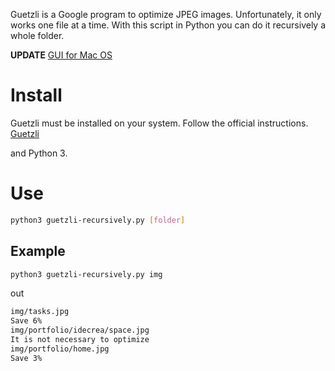 
Guetzli is a Google program to optimize JPEG images. Unfortunately, it only works one file at a time. With this script in Python you can do it recursively a whole folder.

**UPDATE** [GUI for Mac OS](https://github.com/tanrax/guetzli-recursively-gui)

# Install 

Guetzli must be installed on your system. Follow the official instructions.
[Guetzli](https://github.com/google/guetzli)

and Python 3.

# Use

```bash
python3 guetzli-recursively.py [folder]
```

## Example

```bash
python3 guetzli-recursively.py img
```

out

```bash
img/tasks.jpg
Save 6%
img/portfolio/idecrea/space.jpg
It is not necessary to optimize
img/portfolio/home.jpg
Save 3%
```
